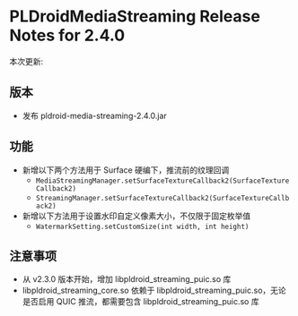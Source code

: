 # PLDroidMediaStreaming Release Notes for 2.4.0

本次更新:

## 版本

- 发布 pldroid-media-streaming-2.4.0.jar

## 功能

- 新增以下两个方法用于 Surface 硬编下，推流前的纹理回调
	*	`MediaStreamingManager.setSurfaceTextureCallback2(SurfaceTextureCallback2)`
	* 	`StreamingManager.setSurfaceTextureCallback2(SurfaceTextureCallback2)`
- 新增以下方法用于设置水印自定义像素大小，不仅限于固定枚举值
	*	`WatermarkSetting.setCustomSize(int width, int height)`

## 注意事项

- 从 v2.3.0 版本开始，增加 libpldroid_streaming_puic.so 库
- libpldroid_streaming_core.so 依赖于 libpldroid_streaming_puic.so，无论是否启用 QUIC 推流，都需要包含 libpldroid_streaming_puic.so 库